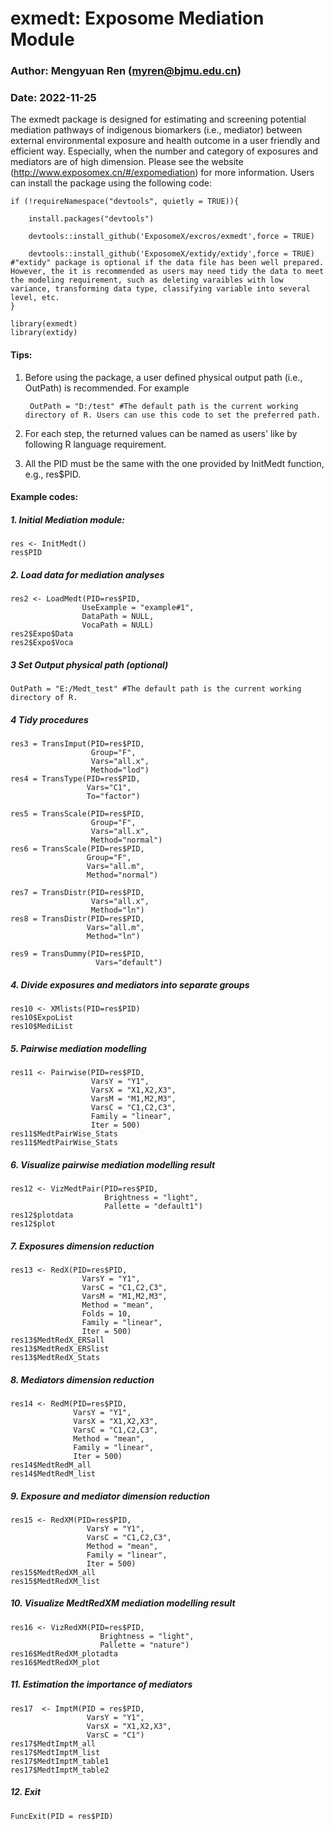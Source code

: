 # exmedt: Exposome Mediation Module
### Author: Mengyuan Ren (myren@bjmu.edu.cn)
### Date: 2022-11-25

The exmedt package is designed for estimating and screening potential mediation pathways of indigenous biomarkers (i.e., mediator) between external environmental exposure and health outcome in a user friendly and efficient way. Especially, when the number and category of exposures and mediators are of high dimension. Please see the website (http://www.exposomex.cn/#/expomediation) for more information. Users can install the package using the following code:

	if (!requireNamespace("devtools", quietly = TRUE)){

    	install.packages("devtools")
    
    	devtools::install_github('ExposomeX/excros/exmedt',force = TRUE)
    
    	devtools::install_github('ExposomeX/extidy/extidy',force = TRUE) #"extidy" package is optional if the data file has been well prepared. However, the it is recommended as users may need tidy the data to meet the modeling requirement, such as deleting varaibles with low variance, transforming data type, classifying variable into several level, etc.
	}

	library(exmedt)
	library(extidy) 

#### Tips:
1. Before using the package, a user defined physical output path (i.e., OutPath) is recommended. For example

		OutPath = "D:/test" #The default path is the current working directory of R. Users can use this code to set the preferred path.
		
2. For each step, the returned values can be named as users' like by following R language requirement. 

3. All the PID must be the same with the one provided by InitMedt function, e.g., res$PID.

#### Example codes:
##### 1. Initial Mediation module:
	res <- InitMedt()
	res$PID
	
##### 2. Load data for mediation analyses
	res2 <- LoadMedt(PID=res$PID,
		            UseExample = "example#1",
		            DataPath = NULL,
		            VocaPath = NULL)
	res2$Expo$Data
	res2$Expo$Voca

##### 3 Set Output physical path (optional)
	OutPath = "E:/Medt_test" #The default path is the current working directory of R.
	
##### 4 Tidy procedures
	res3 = TransImput(PID=res$PID,
	                  Group="F",
	                  Vars="all.x",
	                  Method="lod")
	res4 = TransType(PID=res$PID,
	                 Vars="C1",
	                 To="factor")
					 
	res5 = TransScale(PID=res$PID,
	                  Group="F",
	                  Vars="all.x",
	                  Method="normal")
	res6 = TransScale(PID=res$PID,
	                 Group="F",
	                 Vars="all.m",
	                 Method="normal")
	
	res7 = TransDistr(PID=res$PID,
	                  Vars="all.x",
	                  Method="ln")
	res8 = TransDistr(PID=res$PID,
	                 Vars="all.m",
	                 Method="ln")
					 
	res9 = TransDummy(PID=res$PID,
	                   Vars="default")

##### 4. Divide exposures and mediators into separate groups
	res10 <- XMlists(PID=res$PID)
	res10$ExpoList
	res10$MediList

##### 5. Pairwise mediation modelling
	res11 <- Pairwise(PID=res$PID,
	                  VarsY = "Y1",
	                  VarsX = "X1,X2,X3",
	                  VarsM = "M1,M2,M3",
	                  VarsC = "C1,C2,C3",
	                  Family = "linear",
	                  Iter = 500)
	res11$MedtPairWise_Stats
	res11$MedtPairWise_Stats

##### 6. Visualize pairwise mediation modelling result
	res12 <- VizMedtPair(PID=res$PID,
	                     Brightness = "light",
	                     Pallette = "default1")
	res12$plotdata
	res12$plot

##### 7. Exposures dimension reduction
	res13 <- RedX(PID=res$PID,
	                VarsY = "Y1",
	                VarsC = "C1,C2,C3",
	                VarsM = "M1,M2,M3",
	                Method = "mean",
	                Folds = 10,
	                Family = "linear",
	                Iter = 500)
	res13$MedtRedX_ERSall
	res13$MedtRedX_ERSlist
	res13$MedtRedX_Stats

##### 8. Mediators dimension reduction
	res14 <- RedM(PID=res$PID,
	              VarsY = "Y1",
	              VarsX = "X1,X2,X3",
	              VarsC = "C1,C2,C3",
	              Method = "mean",
	              Family = "linear",
	              Iter = 500)
	res14$MedtRedM_all
	res14$MedtRedM_list

##### 9. Exposure and mediator dimension reduction
	res15 <- RedXM(PID=res$PID,
	                 VarsY = "Y1",
	                 VarsC = "C1,C2,C3",
	                 Method = "mean",
	                 Family = "linear",
	                 Iter = 500)
	res15$MedtRedXM_all
	res15$MedtRedXM_list

##### 10. Visualize MedtRedXM mediation modelling result
	res16 <- VizRedXM(PID=res$PID,
	                    Brightness = "light",
	                    Pallette = "nature")
	res16$MedtRedXM_plotadta
	res16$MedtRedXM_plot

##### 11. Estimation the importance of mediators
	res17  <- ImptM(PID = res$PID,
	                 VarsY = "Y1",
	                 VarsX = "X1,X2,X3",
	                 VarsC = "C1")
	res17$MedtImptM_all
	res17$MedtImptM_list
	res17$MedtImptM_table1
	res17$MedtImptM_table2

##### 12. Exit
	FuncExit(PID = res$PID)
